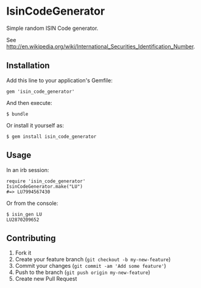 # IsinCodeGenerator

Simple random ISIN Code generator.

See http://en.wikipedia.org/wiki/International_Securities_Identification_Number.

## Installation

Add this line to your application's Gemfile:

    gem 'isin_code_generator'

And then execute:

    $ bundle

Or install it yourself as:

    $ gem install isin_code_generator

## Usage

In an irb session:

    require 'isin_code_generator'
    IsinCodeGenerator.make("LU")
    #=> LU7994567430

Or from the console:

    $ isin_gen LU
    LU2870209652

## Contributing

1. Fork it
2. Create your feature branch (`git checkout -b my-new-feature`)
3. Commit your changes (`git commit -am 'Add some feature'`)
4. Push to the branch (`git push origin my-new-feature`)
5. Create new Pull Request
